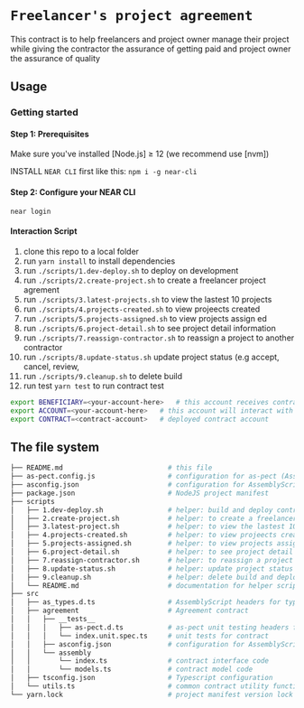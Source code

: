 # `Freelancer's project agreement`

This contract is to help freelancers and project owner manage their project while giving the contractor the assurance of getting paid and project owner the assurance of quality

## Usage

### Getting started

#### Step 1: Prerequisites

Make sure you've installed [Node.js] ≥ 12 (we recommend use [nvm])

INSTALL `NEAR CLI` first like this: `npm i -g near-cli`

#### Step 2: Configure your NEAR CLI

```
near login
```

#### Interaction Script

1. clone this repo to a local folder
2. run `yarn install` to install dependencies
3. run `./scripts/1.dev-deploy.sh` to deploy on development
4. run `./scripts/2.create-project.sh` to create a freelancer project agrement
5. run `./scripts/3.latest-projects.sh` to view the lastest 10 projects
6. run `./scripts/4.projects-created.sh` to view projeects created
7. run `./scripts/5.projects-assigned.sh` to view projects assign ed
8. run `./scripts/6.project-detail.sh` to see project detail information
9. run `./scripts/7.reassign-contractor.sh` to reassign a project to another contractor
9. run `./scripts/8.update-status.sh` update project status (e.g accept, cancel, review,
10. run `./scripts/9.cleanup.sh` to delete build
11. run test `yarn test` to run contract test


```sh
export BENEFICIARY=<your-account-here>   # this account receives contract account balance
export ACCOUNT=<your-account-here>   # this account will interact with contract
export CONTRACT=<contract-account>   # deployed contract account
```

## The file system

```sh
├── README.md                          # this file
├── as-pect.config.js                  # configuration for as-pect (AssemblyScript unit testing)
├── asconfig.json                      # configuration for AssemblyScript compiler (supports multiple contracts)
├── package.json                       # NodeJS project manifest
├── scripts
│   ├── 1.dev-deploy.sh                # helper: build and deploy contracts
│   ├── 2.create-project.sh            # helper: to create a freelancer project agrement
│   ├── 3.latest-project.sh            # helper: to view the lastest 10 projects
│   ├── 4.projects-created.sh          # helper: to view projeects created
│   ├── 5.projects-assigned.sh         # helper: to view projects assign ed
│   ├── 6.project-detail.sh            # helper: to see project detail information
│   ├── 7.reassign-contractor.sh       # helper: to reassign a project to another contractor
│   ├── 8.update-status.sh             # helper: update project status (e.g accept, cancel, review, etc project)
│   ├── 9.cleanup.sh                   # helper: delete build and deploy artifacts
│   └── README.md                      # documentation for helper scripts
├── src
│   ├── as_types.d.ts                  # AssemblyScript headers for type hints
│   ├── agreement                      # Agreement contract
│   │   ├── __tests__
│   │   │   ├── as-pect.d.ts           # as-pect unit testing headers for type hints
│   │   │   └── index.unit.spec.ts     # unit tests for contract
│   │   ├── asconfig.json              # configuration for AssemblyScript compiler (one per contract)
│   │   └── assembly
│   │       └── index.ts               # contract interface code
│   │       └── models.ts              # contract model code
│   ├── tsconfig.json                  # Typescript configuration
│   └── utils.ts                       # common contract utility functions
└── yarn.lock                          # project manifest version lock
```
